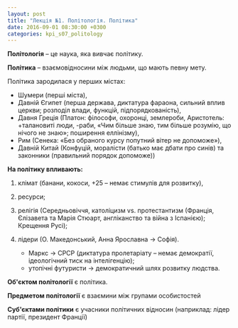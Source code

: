 ```yaml
---
layout: post
title: "Лекція №1. Політологія. Політика"
date: 2016-09-01 08:30:00 +0300
categories: kpi_s07_politology
---
```


**Політологія** – це наука, яка вивчає політику.

**Політика** – взаємовідносини між людьми, що мають певну мету.

Політика зародилася у перших містах: 

- Шумери (перші міста), 
- Давній Єгипет (перша держава, диктатура фараона, сильний вплив церкви; розподіл влади, функцій, підпорядкованість),
- Давня Греція (Платон: філософи, охоронці, землероби, Аристотель: +талановиті люди, -раби, «Чим більше знаю, тим більше розумію, що нічого не знаю»; поширення еллінізму),
- Рим (Сенека: «Без обраного курсу попутний вітер не допоможе»), 
- Давній Китай (Конфуцій, моралісти (батько має дбати про синів) та законники (правильний порядок допоможе))

**На політику впливають:**

1. клімат (банани, кокоси, +25 – немає стимулів для розвитку),
2. ресурси; 
3. релігія (Середньовіччя, католіцизм vs. протестантизм (Франція, Єлізавета та Марія Стюарт, англіканство та війна з Іспанією); Крещення Русі); 
3. лідери (О. Македонський, Анна Ярославна -> Софія).

   - Маркс -> СРСР (диктатура пролетаріату – немає демократії, ідеологічний тиск на інтелігенцію); 
   - утопічні футуристи -> демократичний шлях розвитку людства.


**Об'єктом політології** є політика.

**Предметом політології** є взаємини між групами особистостей

**Суб'єктами політики** є учасники політичних відносин (наприклад: лідер партії, президент Франції)

